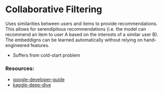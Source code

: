 # Collaborative Filtering
Uses similarities between users and items to provide recommendations. This allows for serendipitous recommendations (i.e.  the model can recommend an item to user A based on the interests of a similar user B). The embeddigns can be learned automatically without relying on hand-engineered features.



- Suffers from cold-start problem

### Resources:
- [google-developer-guide](https://developers.google.com/machine-learning/recommendation/collaborative/basics)
- [kaggle-deep-dive](https://www.kaggle.com/code/jhoward/collaborative-filtering-deep-dive)